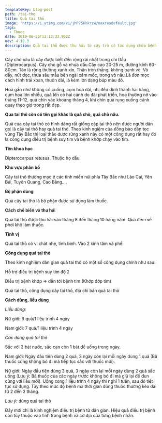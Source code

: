 ```yaml
---
templateKey: blog-post
path: /tai-tho
title: Quả tai thỏ
image: 'https://i.ytimg.com/vi/jMP75Hhkrzw/maxresdefault.jpg' 
tags:
  - Thuoc
date: 2019-06-25T13:12:33.962Z
uev: 4.18.3
description: Quả tai thỏ được thu hái từ cây trò có tác dụng chữa bệnh tim mạch khá hiệu quả, với 2 quả tai thỏ trên ngày.
---
```


Cây chò nâu là cây được biết đến rộng rãi nhất trong chi Dầu (Dipterocarpus). Cây cho gỗ và nhựa dầu.Cây cao 20-25 m, đường kính 60-80cm. Tán lá rộng thường xanh xỉn. Thân tròn thẳng, không bạnh vè. Vỏ dầy, nứt dọc, thưa sâu mầu bên ngài xám mốc, trong vỏ nâu.Lá đơn mọc cách hình trái xoan, thuôn dài, lá kèm lớn dạng búp màu đỏ.

Hoa gần như không có cuống, cụm hoa dài, nhị đều dính thành hai hàng, cụm hoa lớn nhiều, quả lớn có hai cánh do đài phát triển, hoa thường nở vào tháng 11-12, quả chín vào khoảng tháng 4, khi chín quả rụng xuống cánh quay theo gió trong rất đẹp.

**Qua tai thỏ còn có tên gọi khác là quả chò, quả chò nâu.**

Quả của cây tai thỏ có hình dáng rất giống cặp tai thỏ nên được người dân gọi là cây tai thỏ hay quả tai thỏ. Theo kinh ngiệm của đồng bào dân tọc vùng Tây Bắc thì loại thảo dược rừng xanh này có một công dụng rất hay đó là công dụng điều trị bệnh suy tim và bệnh khớp chạy vào tim.

**Tên khoa học**

Dipterocarpus retusus. Thuộc họ dầu.


**Khu vực phân bố**

Cây tai thỏ thường mọc ở các tỉnh miền núi phía Tây Bắc như Lào Cai, Yên Bái, Tuyên Quang, Cao Bằng….

**Bộ phận dùng**

Quả cây tai thỏ là bộ phận được sử dụng làm thuốc.

**Cách chế biến và thu hái**

Quả tai thỏ được thu hái vào tháng 8 đến tháng 10 hàng năm. Quả đem về phơi khô làm thuốc.

**Tính vị**

Quả tai thỏ có vị chát nhẹ, tính bình. Vào 2 kinh tâm và phế.

**Công dụng quả tai thỏ**

Theo kinh nghiệm dân gian quả tai thỏ có một số công dụng chính như sau:

Hỗ trợ điều trị bệnh suy tim độ 2

Điều trị bệnh khớp => dẫn tới bệnh tim (Khớp đớp tim)

Quả tai thỏ, công dụng cây tai thỏ, địa chỉ bán quả tai thỏ

**Cách dùng, liều dùng**

*Liều dùng:*

Nữ giới: 9 quả/1 liệu trình 4 ngày

Nam giới: 7 quả/1 liệu trình 4 ngày

*Các dùng quả tai thỏ*

Sắc với 3 bát nước, sắc cạn còn 1 bát để uống trong ngày.

Nam giới: Ngày đầu tiên dùng 2 quả, 3 ngày còn lại mỗi ngày dùng 1 quả (Bã thuốc cũng không bỏ đi mà tiếp tục sắc với thuốc mới).

Nữ giới: Ngày đầu tiên dùng 3 quả, 3 ngày còn lại mỗi ngày dùng 2 quả sắc uống (Lưu ý: Bã thuốc của các ngày trước không bỏ đi mà giữ lại để đun cùng với liều mới). Uống xong 1 liệu trình 4 ngày thì nghỉ 1 tuần, sau đó tiết tục sử dụng. Tùy theo mức độ bệnh mà thời gian dùng thuốc thường kéo dài từ 2 đến 3 tháng.

*Lưu ý:* dùng quả tai thỏ

Đây mới chỉ là kinh nghiệm điều trị bệnh từ dân gian. Hiệu quả điều trị bệnh còn tùy thuộc vào tình trạng bệnh và cơ địa của từng bệnh nhân.